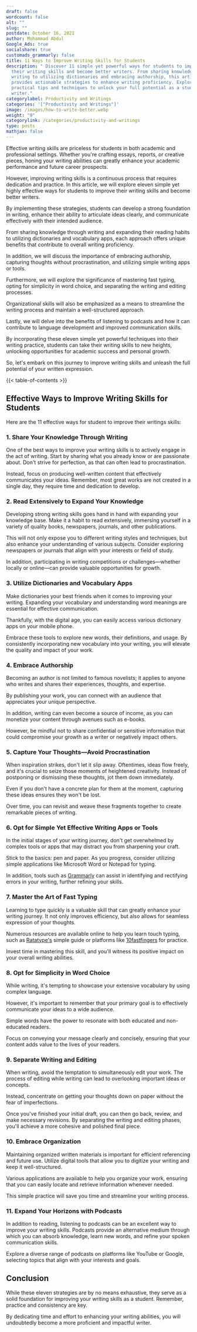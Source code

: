 ```yaml
---
draft: false
wordcount: false
alt: ""
slug: ""
postdate: October 16, 2021
author: Mohammad Abdul
Google_Ads: true
socialshare: true
customads_grammarly: false
title: 11 Ways to Improve Writing Skills for Students
description: " Discover 11 simple yet powerful ways for students to improve
  their writing skills and become better writers. From sharing knowledge through
  writing to utilizing dictionaries and embracing authorship, this article
  provides actionable strategies to enhance writing proficiency. Explore
  practical tips and techniques to unlock your full potential as a student
  writer."
categorylabel: Productivity and Writings
categories: '["Productivity and Writings"]'
image: /images/how-to-write-better.webp
weight: "9"
categorylink: /categories/productivity-and-writings
type: posts
mathjax: false
---
```

Effective writing skills are priceless for students in both academic and professional settings. Whether you're crafting essays, reports, or creative pieces, honing your writing abilities can greatly enhance your academic performance and future career prospects. 

However, improving writing skills is a continuous process that requires dedication and practice. In this article, we will explore eleven simple yet highly effective ways for students to improve their writing skills and become better writers.

By implementing these strategies, students can develop a strong foundation in writing, enhance their ability to articulate ideas clearly, and communicate effectively with their intended audience. 

From sharing knowledge through writing and expanding their reading habits to utilizing dictionaries and vocabulary apps, each approach offers unique benefits that contribute to overall writing proficiency. 

In addition, we will discuss the importance of embracing authorship, capturing thoughts without procrastination, and utilizing simple writing apps or tools.

Furthermore, we will explore the significance of mastering fast typing, opting for simplicity in word choice, and separating the writing and editing processes. 

Organizational skills will also be emphasized as a means to streamline the writing process and maintain a well-structured approach. 

Lastly, we will delve into the benefits of listening to podcasts and how it can contribute to language development and improved communication skills.

By incorporating these eleven simple yet powerful techniques into their writing practice, students can take their writing skills to new heights, unlocking opportunities for academic success and personal growth. 

So, let's embark on this journey to improve writing skills and unleash the full potential of your written expression.

{{< table-of-contents >}}

## **Effective Ways to Improve Writing Skills for Students**

Here are the 11 effective ways for student to improve their writings skills:

### **1. Share Your Knowledge Through Writing**

One of the best ways to improve your writing skills is to actively engage in the act of writing. Start by sharing what you already know or are passionate about. Don't strive for perfection, as that can often lead to procrastination. 

Instead, focus on producing well-written content that effectively communicates your ideas. Remember, most great works are not created in a single day, they require time and dedication to develop.

### **2. Read Extensively to Expand Your Knowledge**

Developing strong writing skills goes hand in hand with expanding your knowledge base. Make it a habit to read extensively, immersing yourself in a variety of quality books, newspapers, journals, and other publications. 

This will not only expose you to different writing styles and techniques, but also enhance your understanding of various subjects. Consider exploring newspapers or journals that align with your interests or field of study. 

In addition, participating in writing competitions or challenges—whether locally or online—can provide valuable opportunities for growth.

### **3. Utilize Dictionaries and Vocabulary Apps**

Make dictionaries your best friends when it comes to improving your writing. Expanding your vocabulary and understanding word meanings are essential for effective communication. 

Thankfully, with the digital age, you can easily access various dictionary apps on your mobile phone. 

Embrace these tools to explore new words, their definitions, and usage. By consistently incorporating new vocabulary into your writing, you will elevate the quality and impact of your work.

### **4. Embrace Authorship**

Becoming an author is not limited to famous novelists; it applies to anyone who writes and shares their experiences, thoughts, and expertise. 

By publishing your work, you can connect with an audience that appreciates your unique perspective. 

In addition, writing can even become a source of income, as you can monetize your content through avenues such as e-books. 

However, be mindful not to share confidential or sensitive information that could compromise your growth as a writer or negatively impact others.

### **5. Capture Your Thoughts—Avoid Procrastination**

When inspiration strikes, don't let it slip away. Oftentimes, ideas flow freely, and it's crucial to seize those moments of heightened creativity. Instead of postponing or dismissing these thoughts, jot them down immediately. 

Even if you don't have a concrete plan for them at the moment, capturing these ideas ensures they won't be lost. 

Over time, you can revisit and weave these fragments together to create remarkable pieces of writing.

### **6. Opt for Simple Yet Effective Writing Apps or Tools**

In the initial stages of your writing journey, don't get overwhelmed by complex tools or apps that may distract you from sharpening your craft. 

Stick to the basics: pen and paper. As you progress, consider utilizing simple applications like Microsoft Word or Notepad for typing. 

In addition, tools such as [Grammarly](https://www.grammarly.com) can assist in identifying and rectifying errors in your writing, further refining your skills.

### **7. Master the Art of Fast Typing**

Learning to type quickly is a valuable skill that can greatly enhance your writing journey. It not only improves efficiency, but also allows for seamless expression of your thoughts.

Numerous resources are available online to help you learn touch typing, such as [Ratatype's](https://ratatype.com/learn) simple guide or platforms like [10fastfingers](https://10fastfingers.com) for practice. 

Invest time in mastering this skill, and you'll witness its positive impact on your overall writing abilities.

### **8. Opt for Simplicity in Word Choice**

While writing, it's tempting to showcase your extensive vocabulary by using complex language. 

However, it's important to remember that your primary goal is to effectively communicate your ideas to a wide audience. 

Simple words have the power to resonate with both educated and non-educated readers. 

Focus on conveying your message clearly and concisely, ensuring that your content adds value to the lives of your readers.

### **9. Separate Writing and Editing**

When writing, avoid the temptation to simultaneously edit your work. The process of editing while writing can lead to overlooking important ideas or concepts. 

Instead, concentrate on getting your thoughts down on paper without the fear of imperfections. 

Once you've finished your initial draft, you can then go back, review, and make necessary revisions. By separating the writing and editing phases, you'll achieve a more cohesive and polished final piece.

### **10. Embrace Organization**

Maintaining organized written materials is important for efficient referencing and future use. Utilize digital tools that allow you to digitize your writing and keep it well-structured. 

Various applications are available to help you organize your work, ensuring that you can easily locate and retrieve information whenever needed. 

This simple practice will save you time and streamline your writing process.

### **11. Expand Your Horizons with Podcasts**

In addition to reading, listening to podcasts can be an excellent way to improve your writing skills. Podcasts provide an alternative medium through which you can absorb knowledge, learn new words, and refine your spoken communication skills. 

Explore a diverse range of podcasts on platforms like YouTube or Google, selecting topics that align with your interests and goals.

## **Conclusion**

While these eleven strategies are by no means exhaustive, they serve as a solid foundation for improving your writing skills as a student. Remember, practice and consistency are key. 

By dedicating time and effort to enhancing your writing abilities, you will undoubtedly become a more proficient and impactful writer.